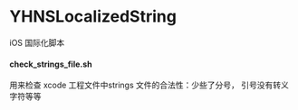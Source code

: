 # YHNSLocalizedString

iOS 国际化脚本

#### check_strings_file.sh 
用来检查 xcode 工程文件中strings 文件的合法性：少些了分号， 引号没有转义字符等等
